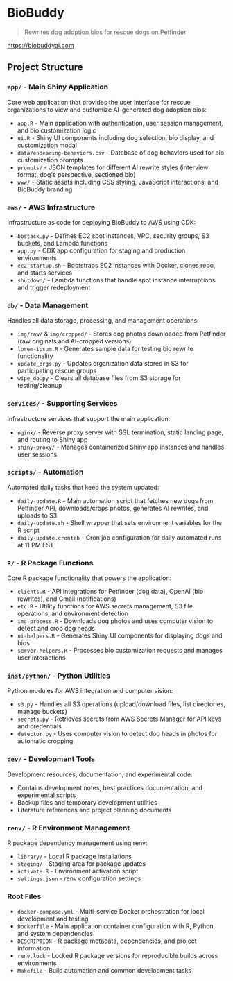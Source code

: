# BioBuddy

> Rewrites dog adoption bios for rescue dogs on Petfinder

https://biobuddyai.com

## Project Structure

### `app/` - Main Shiny Application

Core web application that provides the user interface for rescue organizations to view and customize AI-generated dog adoption bios:

- `app.R` - Main application with authentication, user session management, and bio customization logic
- `ui.R` - Shiny UI components including dog selection, bio display, and customization modal
- `data/endearing-behaviors.csv` - Database of dog behaviors used for bio customization prompts
- `prompts/` - JSON templates for different AI rewrite styles (interview format, dog's perspective, sectioned bio)
- `www/` - Static assets including CSS styling, JavaScript interactions, and BioBuddy branding

### `aws/` - AWS Infrastructure

Infrastructure as code for deploying BioBuddy to AWS using CDK:

- `bbstack.py` - Defines EC2 spot instances, VPC, security groups, S3 buckets, and Lambda functions
- `app.py` - CDK app configuration for staging and production environments
- `ec2-startup.sh` - Bootstraps EC2 instances with Docker, clones repo, and starts services
- `shutdown/` - Lambda functions that handle spot instance interruptions and trigger redeployment

### `db/` - Data Management

Handles all data storage, processing, and management operations:

- `img/raw/` & `img/cropped/` - Stores dog photos downloaded from Petfinder (raw originals and AI-cropped versions)
- `lorem-ipsum.R` - Generates sample data for testing bio rewrite functionality
- `update_orgs.py` - Updates organization data stored in S3 for participating rescue groups
- `wipe_db.py` - Clears all database files from S3 storage for testing/cleanup

### `services/` - Supporting Services

Infrastructure services that support the main application:

- `nginx/` - Reverse proxy server with SSL termination, static landing page, and routing to Shiny app
- `shiny-proxy/` - Manages containerized Shiny app instances and handles user sessions

### `scripts/` - Automation

Automated daily tasks that keep the system updated:

- `daily-update.R` - Main automation script that fetches new dogs from Petfinder API, downloads/crops photos, generates AI rewrites, and uploads to S3
- `daily-update.sh` - Shell wrapper that sets environment variables for the R script
- `daily-update.crontab` - Cron job configuration for daily automated runs at 11 PM EST

### `R/` - R Package Functions

Core R package functionality that powers the application:

- `clients.R` - API integrations for Petfinder (dog data), OpenAI (bio rewrites), and Gmail (notifications)
- `etc.R` - Utility functions for AWS secrets management, S3 file operations, and environment detection
- `img-process.R` - Downloads dog photos and uses computer vision to detect and crop dog heads
- `ui-helpers.R` - Generates Shiny UI components for displaying dogs and bios
- `server-helpers.R` - Processes bio customization requests and manages user interactions

### `inst/python/` - Python Utilities

Python modules for AWS integration and computer vision:

- `s3.py` - Handles all S3 operations (upload/download files, list directories, manage buckets)
- `secrets.py` - Retrieves secrets from AWS Secrets Manager for API keys and credentials
- `detector.py` - Uses computer vision to detect dog heads in photos for automatic cropping

### `dev/` - Development Tools

Development resources, documentation, and experimental code:

- Contains development notes, best practices documentation, and experimental scripts
- Backup files and temporary development utilities
- Literature references and project planning documents

### `renv/` - R Environment Management

R package dependency management using renv:

- `library/` - Local R package installations
- `staging/` - Staging area for package updates
- `activate.R` - Environment activation script
- `settings.json` - renv configuration settings

### Root Files

- `docker-compose.yml` - Multi-service Docker orchestration for local development and testing
- `Dockerfile` - Main application container configuration with R, Python, and system dependencies
- `DESCRIPTION` - R package metadata, dependencies, and project information
- `renv.lock` - Locked R package versions for reproducible builds across environments
- `Makefile` - Build automation and common development tasks
